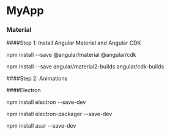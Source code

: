 # MyApp

### Material
####Step 1: Install Angular Material and Angular CDK
 
npm install --save @angular/material @angular/cdk

npm install --save angular/material2-builds angular/cdk-builds

####Step 2: Animations

####Electron

npm install electron --save-dev 

npm install electron-packager --save-dev

npm install asar --save-dev